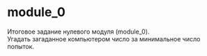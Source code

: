 # module_0
Итоговое задание нулевого модуля (module_0).     
Угадать загаданное компьютером число за минимальное число попыток.

